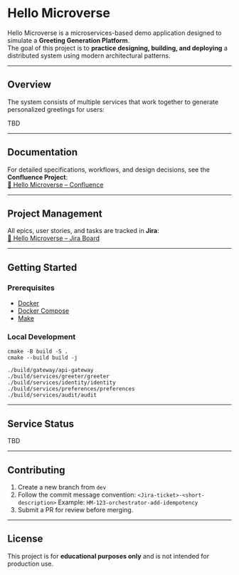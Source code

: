 # Hello Microverse

Hello Microverse is a microservices-based demo application designed to simulate a **Greeting Generation Platform**.  
The goal of this project is to **practice designing, building, and deploying** a distributed system using modern architectural patterns.

---

## **Overview**

The system consists of multiple services that work together to generate personalized greetings for users:

TBD

---

## **Documentation**

For detailed specifications, workflows, and design decisions, see the **Confluence Project**:  
[📄 Hello Microverse – Confluence](https://alexanderstheg.atlassian.net/wiki/x/YAEGAg)

---

## **Project Management**

All epics, user stories, and tasks are tracked in **Jira**:  
[🎫 Hello Microverse – Jira Board](https://alexanderstheg.atlassian.net/jira/software/c/projects/HM/boards/67?atlOrigin=eyJpIjoiYjRkZmYxYTlhZGZiNDZiMDg0MjliMDUxYjZiNmUwOWEiLCJwIjoiaiJ9)

---

## **Getting Started**

### **Prerequisites**
- [Docker](https://docs.docker.com/get-docker/)
- [Docker Compose](https://docs.docker.com/compose/)
- [Make](https://www.gnu.org/software/make/)

### **Local Development**

```
cmake -B build -S .
cmake --build build -j

./build/gateway/api-gateway
./build/services/greeter/greeter
./build/services/identity/identity
./build/services/preferences/preferences
./build/services/audit/audit
```

---

## **Service Status**

TBD

---

## **Contributing**

1. Create a new branch from `dev`
2. Follow the commit message convention:
   `<Jira-ticket>-<short-description>`
   Example: `HM-123-orchestrator-add-idempotency`
3. Submit a PR for review before merging.

---

## **License**

This project is for **educational purposes only** and is not intended for production use.
